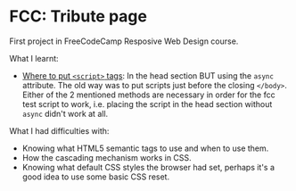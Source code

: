 # FCC: Tribute page
First project in FreeCodeCamp Resposive Web Design course.

What I learnt:
- [Where to put `<script>` tags](https://stackoverflow.com/questions/436411/where-should-i-put-script-tags-in-html-markup): In the head section BUT using the `async` attribute. The old way was to put scripts just before the closing `</body>`. Either of the 2 mentioned methods are necessary in order for the fcc test script to work, i.e. placing the script in the head section without `async` didn't work at all.

What I had difficulties with:
- Knowing what HTML5 semantic tags to use and when to use them.
- How the cascading mechanism works in CSS.
- Knowing what default CSS styles the browser had set, perhaps it's a good idea to use some basic CSS reset.

